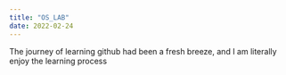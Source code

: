 ```yaml
---
title: "OS_LAB"
date: 2022-02-24
---
```

The journey of learning github had been a fresh breeze, and I am literally enjoy the learning process
